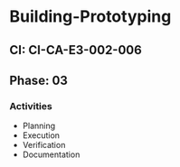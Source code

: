 # Building-Prototyping

## CI: CI-CA-E3-002-006
## Phase: 03

### Activities
- Planning
- Execution
- Verification
- Documentation
